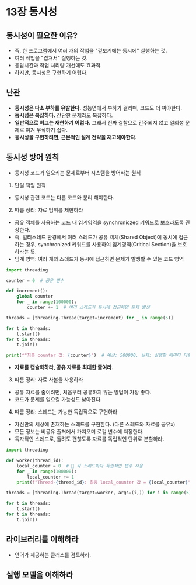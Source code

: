 # 13장 동시성 

## 동시성이 필요한 이유?
- 즉, 한 프로그램에서 여러 개의 작업을 "겉보기에는 동시에" 실행하는 것.
- 여러 작업을 "겹쳐서" 실행하는 것.
- 응답시간과 작업 처리량 개선에도 효과적.
- 하지만, 동시성은 구현하기 어렵다.
  
## 난관
- **동시성은 다소 부하를 유발한다.** 성능면에서 부하가 걸리며, 코드도 더 짜야한다.
- **동시성은 복잡하다.** 간단한 문제라도 복잡하다.
- **일반적으로 버그는 재현하기 어렵다.** 그래서 진짜 결함으로 간주되지 않고 일회성 문제로 여겨 무식하기 쉽다.
- **동시성을 구현하려면, 근본적인 설계 전략을 재고해야한다.**
  
## 동시성 방어 원칙
- 동시성 코드가 일으키는 문제로부터 시스템을 방어하는 원칙
  
1. 단일 책임 원칙
- 동시성 관련 코드는 다른 코드와 분리 해야한다.
  
2. 따름 정리: 자료 범위를 제한하라
- 공유 객체를 사용하는 코드 내 임계영역을 synchroniczed 키워드로 보호라도록 권장한다.
- 즉, 멀티스레드 환경에서 여러 스레드가 공유 객체(Shared Object)에 동시에 접근하는 경우, synchronized 키워드를 사용하여 임계영역(Critical Section)을 보호하라는 뜻.
- 임계 영역: 여러 개의 스레드가 동시에 접근하면 문제가 발생할 수 있는 코드 영역
```python
import threading

counter = 0  # 공유 변수

def increment():
    global counter
    for _ in range(100000):
        counter += 1  # 여러 스레드가 동시에 접근하면 문제 발생

threads = [threading.Thread(target=increment) for _ in range(5)]

for t in threads:
    t.start()
for t in threads:
    t.join()

print(f"최종 counter 값: {counter}")  # 예상: 500000, 실제: 실행할 때마다 다름
```
- **자료를 캡슐화하라, 공유 자료를 최대한 줄여라**.
  
3. 따름 정리: 자료 사본을 사용하라
- 공유 자료를 줄이려면, 처음부터 공유하지 않는 방법이 가장 좋다.
- 코드가 문제를 일으킬 가능성도 낮아진다.

4. 따름 정리: 스레드는 가능한 독립적으로 구현하라
- 자신만의 세상에 존재하는 스레드를 구현한다. (다른 스레드와 자료를 공유x)
- 모든 정보는 비공유 출처에서 가져오며 로컬 변수에 저장한다.
- 독자적인 스레드로, 돌려도 괜찮도록 자료를 독립적인 단위로 분할하라.
```python
import threading

def worker(thread_id):
    local_counter = 0  # 🔹 각 스레드마다 독립적인 변수 사용
    for _ in range(100000):
        local_counter += 1
    print(f"Thread-{thread_id}: 최종 local_counter 값 = {local_counter}")

threads = [threading.Thread(target=worker, args=(i,)) for i in range(5)]

for t in threads:
    t.start()
for t in threads:
    t.join()
```


## 라이브러리를 이해하라
- 언어가 제공하는 클래스를 검토하라.

## 실행 모델을 이해하라
